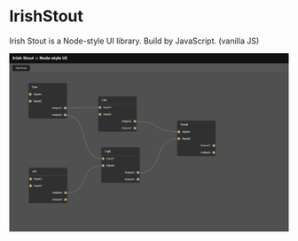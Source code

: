# IrishStout
Irish Stout is a Node-style UI library.
Build by JavaScript. (vanilla JS)

<kbd>
<img src="readme/mainui.png" alt="Irish Stout main UI" >
</kbd>

